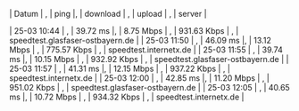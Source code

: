  | Datum       | , | ping     |, | download  | , | upload      | , | server | 

 | 25-03 10:44 | , | 39.72 ms |, | 8.75 Mbps | , | 931.63 Kbps | , | speedtest.glasfaser-ostbayern.de | 
 | 25-03 11:50 | , | 46.09 ms |, | 13.12 Mbps | , | 775.57 Kbps | , | speedtest.internetx.de | 
 | 25-03 11:55 | , | 39.74 ms |, | 10.15 Mbps | , | 932.92 Kbps | , | speedtest.glasfaser-ostbayern.de | 
 | 25-03 11:57 | , | 41.31 ms |, | 12.15 Mbps | , | 937.22 Kbps | , | speedtest.internetx.de | 
 | 25-03 12:00 | , | 42.85 ms |, | 11.20 Mbps | , | 951.02 Kbps | , | speedtest.glasfaser-ostbayern.de | 
 | 25-03 12:05 | , | 40.65 ms |, | 10.72 Mbps | , | 934.32 Kbps | , | speedtest.internetx.de | 
